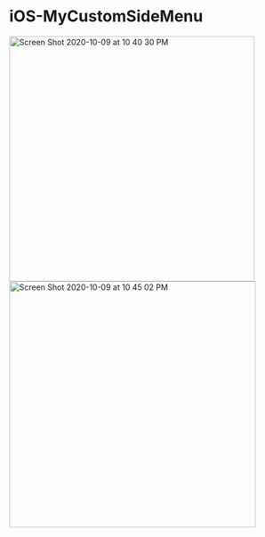 # iOS-MyCustomSideMenu

<img width="441" alt="Screen Shot 2020-10-09 at 10 40 30 PM" src="https://user-images.githubusercontent.com/47187014/95630100-85fde500-0a81-11eb-88a7-ea5e6f4ac43f.png">

<img width="443" alt="Screen Shot 2020-10-09 at 10 45 02 PM" src="https://user-images.githubusercontent.com/47187014/95630109-8b5b2f80-0a81-11eb-8dd5-91bad87490fa.png">
